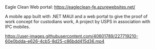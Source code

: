 Eagle Clean
Web portal: https://eagleclean-fe.azurewebsites.net/

A mobile app built with .NET MAUI and a web portal to give the proof of work concept for custodians work, A project by USPS in association with IPC mobiles.

https://user-images.githubusercontent.com/40601789/227719210-60e0bdda-e626-4cb5-8d25-c86bdd415d36.mp4
